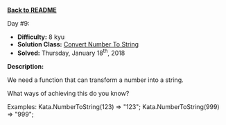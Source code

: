 ﻿<a href=https://github.com/hlais/Kata---a---Day><b>Back to README</b><a>

Day #9: 

* <b>Difficulty:</b> 8 kyu
* <b>Solution Class:</b> [Convert Number To String](Convert%20Number%20To%20String.cs)
* <b>Solved:</b> Thursday, January 18<sup>th</sup>, 2018

<b>Description:</b>

We need a function that can transform a number into a string.

What ways of achieving this do you know?

Examples:
Kata.NumberToString(123) => "123";
Kata.NumberToString(999) => "999";

